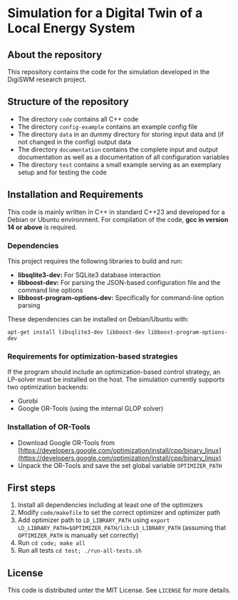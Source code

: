 # Simulation for a Digital Twin of a Local Energy System

<!-- About the repository -->
## About the repository

This repository contains the code for the simulation developed in the DigiSWM research project.


<!-- Structure of the repository -->
## Structure of the repository

- The directory `code` contains all C++ code
- The directory `config-example` contains an example config file
- The directory `data` in an dummy directory for storing input data and (if not changed in the config) output data
- The directory `documentation` contains the complete input and output documentation as well as a documentation of all configuration variables
- The directory `test` contains a small example serving as an exemplary setup and for testing the code


<!-- Installation -->
## Installation and Requirements

This code is mainly written in C++ in standard C++23 and developed for a Debian or Ubuntu environment.
For compilation of the code, **gcc in version 14 or above** is required.

### Dependencies

This project requires the following libraries to build and run:
* **libsqlite3-dev:** For SQLite3 database interaction
* **libboost-dev:** For parsing the JSON-based configuration file and the command line options
* **libboost-program-options-dev:** Specifically for command-line option parsing

These dependencies can be installed on Debian/Ubuntu with:
```
apt-get install libsqlite3-dev libboost-dev libboost-program-options-dev
```

### Requirements for optimization-based strategies

If the program should include an optimization-based control strategy, an LP-solver must be installed on the host.
The simulation currently supports two optimization backends:
- Gurobi
- Google OR-Tools (using the internal GLOP solver)

### Installation of OR-Tools

- Download Google OR-Tools from [https://developers.google.com/optimization/install/cpp/binary_linux](https://developers.google.com/optimization/install/cpp/binary_linux)
- Unpack the OR-Tools and save the set global variable `OPTIMIZER_PATH`


<!-- First steps -->
## First steps

1. Install all dependencies including at least one of the optimizers
2. Modify `code/makefile` to set the correct optimizer and optimizer path
3. Add optimizer path to `LD_LIBRARY_PATH` using `export LD_LIBRARY_PATH=$OPTIMIZER_PATH/lib:LD_LIBRARY_PATH` (assuming that `OPTIMIZER_PATH` is manually set correctly)
4. Run `cd code; make all`
5. Run all tests `cd test; ./run-all-tests.sh`


<!-- LICENSE -->
## License

This code is distributed unter the MIT License. See `LICENSE` for more details.

